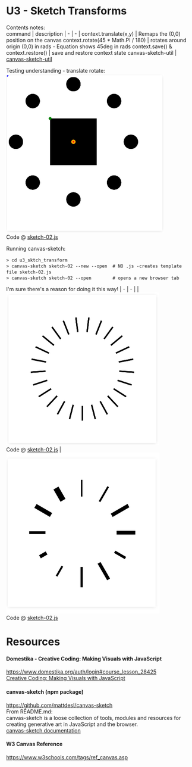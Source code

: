 # U3 - Sketch Transforms
Contents notes:  
command | description
| - | - |
context.translate(x,y) | Remaps the (0,0) position on the canvas
context.rotate(45 * Math.PI / 180) | rotates around origin (0,0) in rads - Equation shows 45deg in rads
context.save() & context.restore() | save and restore context state
canvas-sketch-util | [canvas-sketch-util](https://github.com/mattdesl/canvas-sketch-util)  
  
Testing understanding - translate rotate:  
![canvas-sketch](https://github.com/UnacceptableBehaviour/js_canvas/blob/master/test_pages/u3_sktch_transform/01-translate-rotate.png)  
Code @ [sketch-02.js](https://github.com/UnacceptableBehaviour/js_canvas/blob/efdcdd07826df5c5b8e8721b5c3ae99c9b3df5f7/test_pages/u3_sktch_transform/sketch-02.js)
  
Running canvas-sketch:  
```
> cd u3_sktch_transform
> canvas-sketch sketch-02 --new --open  # NO .js -creates template file sketch-02.js
> canvas-sketch sketch-02 --open        # opens a new browser tab
```
  
I'm sure there's a reason for doing it this way!
| - | - |
|![canvas-sketch](https://github.com/UnacceptableBehaviour/js_canvas/blob/master/test_pages/u3_sktch_transform/02-25-slices.png)  
Code @ [sketch-02.js](https://github.com/UnacceptableBehaviour/js_canvas/blob/e6420bce798bb87b03b7a50b2fe37cf94d03c0ae/test_pages/u3_sktch_transform/sketch-02.js) |
![canvas-sketch](https://github.com/UnacceptableBehaviour/js_canvas/blob/master/test_pages/u3_sktch_transform/03-untils.png)  
Code @ [sketch-02.js](https://github.com/UnacceptableBehaviour/js_canvas/blob/3c9105e59dc721d79d172e783e3ed1fb0e0cb9de/test_pages/u3_sktch_transform/sketch-02.js)  

  
  
# Resources
#### Domestika - Creative Coding: Making Visuals with JavaScript
https://www.domestika.org/auth/login#course_lesson_28425  
[Creative Coding: Making Visuals with JavaScript](https://www.domestika.org/auth/login#course_lesson_28425)
  
#### canvas-sketch (npm package)
https://github.com/mattdesl/canvas-sketch  
From README.md:  
canvas-sketch is a loose collection of tools, modules and resources for creating generative art in JavaScript and the browser.  
[canvas-sketch documentation](https://github.com/mattdesl/canvas-sketch/blob/master/docs/README.md)  

#### W3 Canvas Reference
https://www.w3schools.com/tags/ref_canvas.asp

